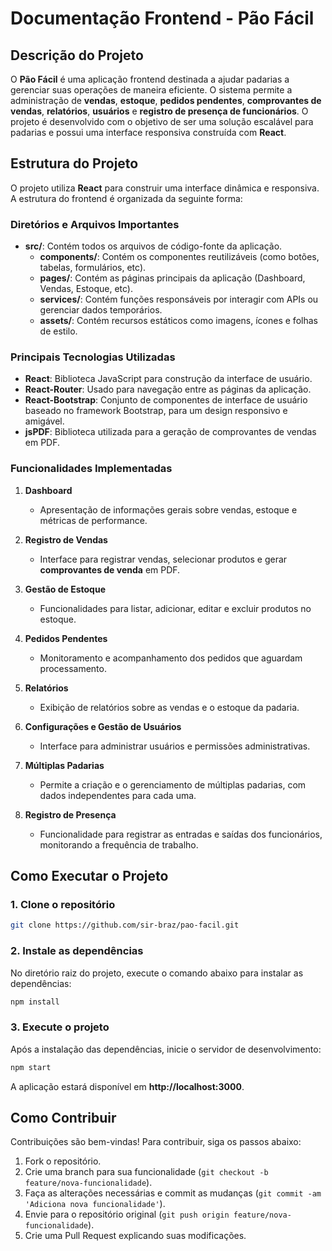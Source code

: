 # **Documentação Frontend - Pão Fácil**

## Descrição do Projeto

O **Pão Fácil** é uma aplicação frontend destinada a ajudar padarias a gerenciar suas operações de maneira eficiente. O sistema permite a administração de **vendas**, **estoque**, **pedidos pendentes**, **comprovantes de vendas**, **relatórios**, **usuários** e **registro de presença de funcionários**. O projeto é desenvolvido com o objetivo de ser uma solução escalável para padarias e possui uma interface responsiva construída com **React**.

## Estrutura do Projeto

O projeto utiliza **React** para construir uma interface dinâmica e responsiva. A estrutura do frontend é organizada da seguinte forma:

### Diretórios e Arquivos Importantes

- **src/**: Contém todos os arquivos de código-fonte da aplicação.
  - **components/**: Contém os componentes reutilizáveis (como botões, tabelas, formulários, etc).
  - **pages/**: Contém as páginas principais da aplicação (Dashboard, Vendas, Estoque, etc).
  - **services/**: Contém funções responsáveis por interagir com APIs ou gerenciar dados temporários.
  - **assets/**: Contém recursos estáticos como imagens, ícones e folhas de estilo.

### Principais Tecnologias Utilizadas

- **React**: Biblioteca JavaScript para construção da interface de usuário.
- **React-Router**: Usado para navegação entre as páginas da aplicação.
- **React-Bootstrap**: Conjunto de componentes de interface de usuário baseado no framework Bootstrap, para um design responsivo e amigável.
- **jsPDF**: Biblioteca utilizada para a geração de comprovantes de vendas em PDF.

### Funcionalidades Implementadas

1. **Dashboard**
   - Apresentação de informações gerais sobre vendas, estoque e métricas de performance.
   
2. **Registro de Vendas**
   - Interface para registrar vendas, selecionar produtos e gerar **comprovantes de venda** em PDF.

3. **Gestão de Estoque**
   - Funcionalidades para listar, adicionar, editar e excluir produtos no estoque.

4. **Pedidos Pendentes**
   - Monitoramento e acompanhamento dos pedidos que aguardam processamento.

5. **Relatórios**
   - Exibição de relatórios sobre as vendas e o estoque da padaria.

6. **Configurações e Gestão de Usuários**
   - Interface para administrar usuários e permissões administrativas.

7. **Múltiplas Padarias**
   - Permite a criação e o gerenciamento de múltiplas padarias, com dados independentes para cada uma.

8. **Registro de Presença**
   - Funcionalidade para registrar as entradas e saídas dos funcionários, monitorando a frequência de trabalho.

## Como Executar o Projeto

### 1. Clone o repositório

```bash
git clone https://github.com/sir-braz/pao-facil.git
```

### 2. Instale as dependências

No diretório raiz do projeto, execute o comando abaixo para instalar as dependências:

```bash
npm install
```

### 3. Execute o projeto

Após a instalação das dependências, inicie o servidor de desenvolvimento:

```bash
npm start
```

A aplicação estará disponível em **http://localhost:3000**.

## Como Contribuir

Contribuições são bem-vindas! Para contribuir, siga os passos abaixo:

1. Fork o repositório.
2. Crie uma branch para sua funcionalidade (`git checkout -b feature/nova-funcionalidade`).
3. Faça as alterações necessárias e commit as mudanças (`git commit -am 'Adiciona nova funcionalidade'`).
4. Envie para o repositório original (`git push origin feature/nova-funcionalidade`).
5. Crie uma Pull Request explicando suas modificações.

